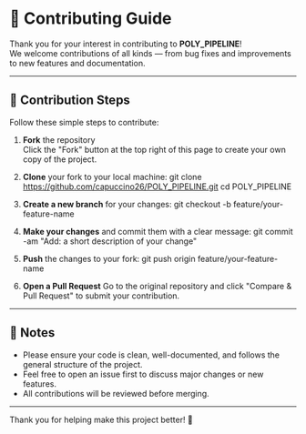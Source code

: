 # 🤝 Contributing Guide

Thank you for your interest in contributing to **POLY_PIPELINE**!  
We welcome contributions of all kinds — from bug fixes and improvements to new features and documentation.

---

## 📌 Contribution Steps

Follow these simple steps to contribute:

1. **Fork** the repository  
   Click the "Fork" button at the top right of this page to create your own copy of the project.

2. **Clone** your fork to your local machine:
   git clone https://github.com/capuccino26/POLY_PIPELINE.git
   cd POLY_PIPELINE

3. **Create a new branch** for your changes:
   git checkout -b feature/your-feature-name

4. **Make your changes** and commit them with a clear message:
   git commit -am "Add: a short description of your change"

5. **Push** the changes to your fork:
   git push origin feature/your-feature-name

6. **Open a Pull Request**
   Go to the original repository and click "Compare & Pull Request" to submit your contribution.

---

## 📃 Notes

* Please ensure your code is clean, well-documented, and follows the general structure of the project.
* Feel free to open an issue first to discuss major changes or new features.
* All contributions will be reviewed before merging.

---

Thank you for helping make this project better! 🙌
